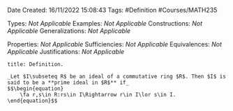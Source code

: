 <div class="topSpace"></div>

Date Created: 16/11/2022 15:08:43
Tags: #Definition #Courses/MATH235

Types: _Not Applicable_
Examples: _Not Applicable_
Constructions: _Not Applicable_
Generalizations: _Not Applicable_

Properties: _Not Applicable_
Sufficiencies: _Not Applicable_
Equivalences: _Not Applicable_
Justifications: _Not Applicable_

``` ad-Definition
title: Definition.

_Let $I\subseteq R$ be an ideal of a commutative ring $R$. Then $I$ is said to be a **prime ideal in $R$** if_
$$\begin{equation}
    \fa r,s\in R:rs\in I\Rightarrow r\in I\lor s\in I.
\end{equation}$$

```
